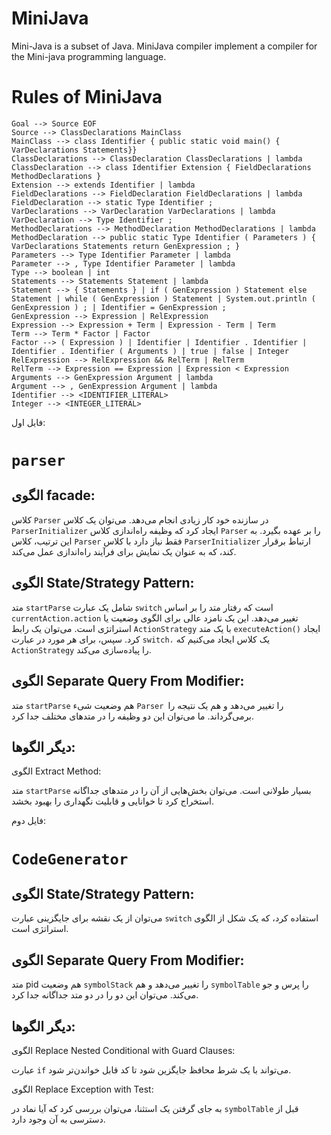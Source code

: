 # MiniJava
Mini-Java is a subset of Java. MiniJava compiler implement a compiler for the Mini-java
programming language.

# Rules of MiniJava
```
Goal --> Source EOF
Source --> ClassDeclarations MainClass
MainClass --> class Identifier { public static void main() { VarDeclarations Statements}}
ClassDeclarations --> ClassDeclaration ClassDeclarations | lambda
ClassDeclaration --> class Identifier Extension { FieldDeclarations MethodDeclarations }
Extension --> extends Identifier | lambda
FieldDeclarations --> FieldDeclaration FieldDeclarations | lambda
FieldDeclaration --> static Type Identifier ;
VarDeclarations --> VarDeclaration VarDeclarations | lambda
VarDeclaration --> Type Identifier ;
MethodDeclarations --> MethodDeclaration MethodDeclarations | lambda
MethodDeclaration --> public static Type Identifier ( Parameters ) { VarDeclarations Statements return GenExpression ; }
Parameters --> Type Identifier Parameter | lambda
Parameter --> , Type Identifier Parameter | lambda
Type --> boolean | int
Statements --> Statements Statement | lambda
Statement --> { Statements } | if ( GenExpression ) Statement else Statement | while ( GenExpression ) Statement | System.out.println ( GenExpression ) ; | Identifier = GenExpression ;
GenExpression --> Expression | RelExpression
Expression --> Expression + Term | Expression - Term | Term
Term --> Term * Factor | Factor
Factor --> ( Expression ) | Identifier | Identifier . Identifier | Identifier . Identifier ( Arguments ) | true | false | Integer
RelExpression --> RelExpression && RelTerm | RelTerm
RelTerm --> Expression == Expression | Expression < Expression
Arguments --> GenExpression Argument | lambda
Argument --> , GenExpression Argument | lambda
Identifier --> <IDENTIFIER_LITERAL>
Integer --> <INTEGER_LITERAL>
```


فایل اول:
# `parser`
## الگوی facade:

کلاس `Parser` در سازنده خود کار زیادی انجام می‌دهد. می‌توان یک کلاس `ParserInitializer` ایجاد کرد که وظیفه راه‌اندازی کلاس `Parser` را بر عهده بگیرد. به این ترتیب، کلاس `Parser` فقط نیاز دارد با کلاس `ParserInitializer` ارتباط برقرار کند، که به عنوان یک نمایش برای فرآیند راه‌اندازی عمل می‌کند.

## الگوی State/Strategy Pattern:

متد `startParse` شامل یک عبارت `switch` است که رفتار متد را بر اساس `currentAction.action` تغییر می‌دهد. این یک نامزد عالی برای الگوی وضعیت یا استراتژی است. می‌توان یک رابط `ActionStrategy` با یک متد `executeAction()` ایجاد کرد. سپس، برای هر مورد در عبارت `switch،` یک کلاس ایجاد می‌کنیم که `ActionStrategy` را پیاده‌سازی می‌کند.


## الگوی Separate Query From Modifier:

متد `startParse` هم وضعیت شیء `Parser `را تغییر می‌دهد و هم یک نتیجه را برمی‌گرداند. ما می‌توان این دو وظیفه را در متدهای مختلف جدا کرد.


## دیگر الگوها:
الگوی Extract Method:

متد `startParse` بسیار طولانی است. می‌توان بخش‌هایی از آن را در متدهای جداگانه استخراج کرد تا خوانایی و قابلیت نگهداری را بهبود بخشد.



فایل دوم:
# `CodeGenerator`
## الگوی State/Strategy Pattern:

می‌توان از یک نقشه برای جایگزینی عبارت `switch` استفاده کرد، که یک شکل از الگوی استراتژی است.


## الگوی Separate Query From Modifier:



متد pid هم وضعیت `symbolStack` را تغییر می‌دهد و هم `symbolTable` را پرس و جو می‌کند. می‌توان این دو را در دو متد جداگانه جدا کرد.

## دیگر الگوها:

الگوی Replace Nested Conditional with Guard Clauses:

عبارت `if` می‌تواند با یک شرط محافظ جایگزین شود تا کد قابل خواندن‌تر شود.

الگوی Replace Exception with Test:

به جای گرفتن یک استثنا، می‌توان بررسی کرد که آیا نماد در `symbolTable` قبل از دسترسی به آن وجود دارد.


